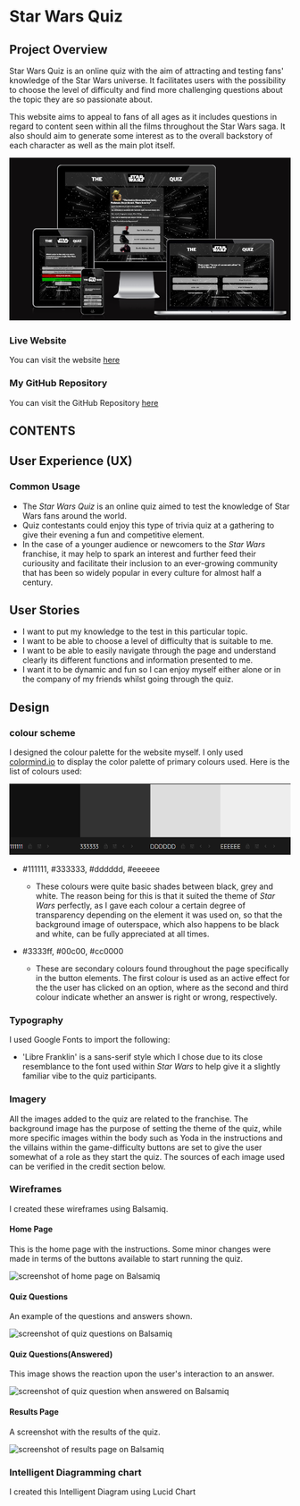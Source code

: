 # Star Wars Quiz

## Project Overview

Star Wars Quiz is an online quiz with the aim of attracting and testing fans' knowledge of the Star Wars universe.  It facilitates users with the possibility to choose the level of difficulty and find more challenging questions about the topic they are so passionate about.

This website aims to appeal to fans of all ages as it includes questions in regard to content seen within all the films throughout the Star Wars saga. It also should aim to generate some interest as to the overall backstory of each character as well as the main plot itself.

![screenshot of site on amiresponsive](documentation/amiresponsive-star-wars-quiz.png)

### Live Website

You can visit the website [here](https://jonathandussot.github.io/star-wars-quiz/)

### My GitHub Repository

You can visit the GitHub Repository [here](https://github.com/JonathanDussot/star-wars-quiz)

## CONTENTS


## User Experience (UX)

### Common Usage

- The _Star Wars Quiz_ is an online quiz aimed to test the knowledge of Star Wars fans around the world.
- Quiz contestants could enjoy this type of trivia quiz at a gathering to give their evening a fun and competitive element.
- In the case of a younger audience or newcomers to the _Star Wars_ franchise, it may help to spark an interest and further feed their curiousity and facilitate their inclusion to an ever-growing community that has been so widely popular in every culture for almost half a century.

## User Stories

- I want to put my knowledge to the test in this particular topic.
- I want to be able to choose a level of difficulty that is suitable to me.
- I want to be able to easily navigate through the page and understand clearly its different functions and information presented to me.
- I want it to be dynamic and fun so I can enjoy myself either alone or in the company of my friends whilst going through the quiz.

## Design

### colour scheme

I designed the colour palette for the website myself. I only used [colormind.io](http://colormind.io/) to display the color palette of primary colours used.  Here is the list of colours used:

![screenshot of primary colours on colormind.io](documentation/colormind-colours.png)

- #111111, #333333, #dddddd, #eeeeee 

  - These colours were quite basic shades between black, grey and white.  The reason being for this is that it suited the theme of _Star Wars_ perfectly, as I gave each colour a certain degree of transparency depending on the element it was used on, so that the background image of outerspace, which also happens to be black and white, can be fully appreciated at all times.

- #3333ff, #00c00, #cc0000

  - These are secondary colours found throughout the page specifically in the button elements.  The first colour is used as an active effect for the the user has clicked on an option, where as the second and third colour indicate whether an answer is right or wrong, respectively.

### Typography

I used Google Fonts to import the following:

- 'Libre Franklin' is a sans-serif style which I chose due to its close resemblance to the font used within _Star Wars_ to help give it a slightly familiar vibe to the quiz participants.

### Imagery

All the images added to the quiz are related to the franchise.  The background image has the purpose of setting the theme of the quiz, while more specific images within the body such as Yoda in the instructions and the villains within the game-difficulty buttons are set to give the user somewhat of a role as they start the quiz. The sources of each image used can be verified in the credit section below.

### Wireframes

I created these wireframes using Balsamiq.

#### Home Page

This is the home page with the instructions.  Some minor changes were made in terms of the buttons available to start running the quiz.

![screenshot of home page on Balsamiq](documentation/)

#### Quiz Questions

An example of the questions and answers shown.

![screenshot of quiz questions on Balsamiq](documentation/)

#### Quiz Questions(Answered)

This image shows the reaction upon the user's interaction to an answer.

![screenshot of quiz question when answered on Balsamiq](documentation/)

#### Results Page

A screenshot with the results of the quiz.

![screenshot of results page on Balsamiq](documentation/)


### Intelligent Diagramming chart

I created this Intelligent Diagram using Lucid Chart
